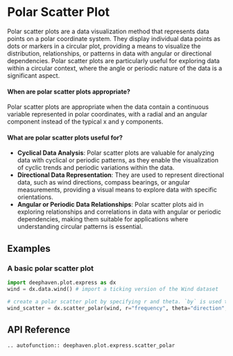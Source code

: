 # Polar Scatter Plot

Polar scatter plots are a data visualization method that represents data points on a polar coordinate system. They display individual data points as dots or markers in a circular plot, providing a means to visualize the distribution, relationships, or patterns in data with angular or directional dependencies. Polar scatter plots are particularly useful for exploring data within a circular context, where the angle or periodic nature of the data is a significant aspect.

#### When are polar scatter plots appropriate?

Polar scatter plots are appropriate when the data contain a continuous variable represented in polar coordinates, with a radial and an angular component instead of the typical x and y components.

#### What are polar scatter plots useful for?

- **Cyclical Data Analysis**: Polar scatter plots are valuable for analyzing data with cyclical or periodic patterns, as they enable the visualization of cyclic trends and periodic variations within the data.
- **Directional Data Representation**: They are used to represent directional data, such as wind directions, compass bearings, or angular measurements, providing a visual means to explore data with specific orientations.
- **Angular or Periodic Data Relationships**: Polar scatter plots aid in exploring relationships and correlations in data with angular or periodic dependencies, making them suitable for applications where understanding circular patterns is essential.

## Examples

### A basic polar scatter plot

```python order=wind_scatter,wind
import deephaven.plot.express as dx
wind = dx.data.wind() # import a ticking version of the Wind dataset

# create a polar scatter plot by specifying r and theta. `by` is used to separate data by groups
wind_scatter = dx.scatter_polar(wind, r="frequency", theta="direction", by="strength")
```

## API Reference
```{eval-rst}
.. autofunction:: deephaven.plot.express.scatter_polar
```